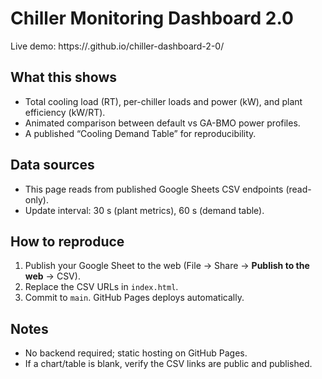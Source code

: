 # Chiller Monitoring Dashboard 2.0

Live demo: https://<your-username>.github.io/chiller-dashboard-2-0/

## What this shows
- Total cooling load (RT), per-chiller loads and power (kW), and plant efficiency (kW/RT).
- Animated comparison between default vs GA-BMO power profiles.
- A published “Cooling Demand Table” for reproducibility.

## Data sources
- This page reads from published Google Sheets CSV endpoints (read-only).
- Update interval: 30 s (plant metrics), 60 s (demand table).

## How to reproduce
1. Publish your Google Sheet to the web (File → Share → **Publish to the web** → CSV).
2. Replace the CSV URLs in `index.html`.
3. Commit to `main`. GitHub Pages deploys automatically.

## Notes
- No backend required; static hosting on GitHub Pages.
- If a chart/table is blank, verify the CSV links are public and published.
